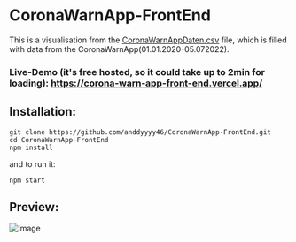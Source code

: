 # CoronaWarnApp-FrontEnd
This is a visualisation from the [CoronaWarnAppDaten.csv](https://github.com/anddyyyy46/CoronaWarnAppDaten-API/blob/master/CSVFileIntoDBScript/CoronaWarnAppDaten.csv) file, which is filled with data from the CoronaWarnApp(01.01.2020-05.072022).

### Live-Demo (it's free hosted, so it could take up to 2min for loading): https://corona-warn-app-front-end.vercel.app/

## Installation:
```
git clone https://github.com/anddyyyy46/CoronaWarnApp-FrontEnd.git
cd CoronaWarnApp-FrontEnd
npm install
```
and to run it:
```
npm start
```

## Preview:
![image](https://github.com/anddyyyy46/CoronaWarnApp-FrontEnd/assets/132681533/6419f0fe-39fc-4889-be04-102e6d6a1b2a)

